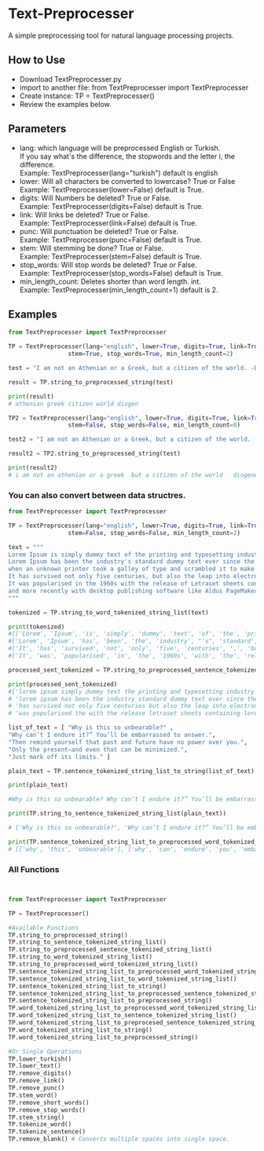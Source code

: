 # Text-Preprocesser
A simple preprocessing tool for natural language processing projects.

## How to Use

- Download TextPreprocesser.py
- import to another file: from TextPreprocesser import TextPreprocesser
- Create instance: TP = TextPreprocesser()
- Review the examples below.

## Parameters

- lang: which language will be preprocessed English or Turkish.<br/>If you say what's the difference, the stopwords and the letter i, the difference.<br/>Example: TextPreprocesser(lang="turkish") default is english 
- lower: Will all characters be converted to lowercase? True or False <br/>Example: TextPreprocesser(lower=False) default is True. 
- digits: Will Numbers be deleted? True or False. <br/>Example: TextPreprocesser(digits=False) default is True. 
- link: Will links be deleted? True or False.  <br/>Example: TextPreprocesser(link=False) default is True. 
- punc: Will punctuation be deleted? True or False.  <br/>Example: TextPreprocesser(punc=False) default is True.
- stem: Will stemming be done? True or False.  <br/>Example: TextPreprocesser(stem=False) default is True.
- stop_words: Will stop words be deleted? True or False. <br/>Example: TextPreprocesser(stop_words=False) default is True.
- min_length_count: Deletes shorter than word length. int. <br/>Example: TextPreprocesser(min_length_count=1) default is 2.

## Examples

```python
from TextPreprocesser import TextPreprocesser

TP = TextPreprocesser(lang="english", lower=True, digits=True, link=True, punc=True,
                 stem=True, stop_words=True, min_length_count=2)

test = "I am not an Athenian or a Greek, but a citizen of the world. -Diogenes"

result = TP.string_to_preprocessed_string(test)

print(result)
# athenian greek citizen world diogen

TP2 = TextPreprocesser(lang="english", lower=True, digits=True, link=True, punc=True,
                 stem=False, stop_words=False, min_length_count=0)

test2 = "I am not an Athenian or a Greek, but a citizen of the world. -Diogenes ref:https://www.brainyquote.com/quotes/diogenes_107020"

result2 = TP2.string_to_preprocessed_string(test)

print(result2)
# i am not an athenian or a greek  but a citizen of the world   diogenes
```
### You can also convert between data structres.

```python
from TextPreprocesser import TextPreprocesser

TP = TextPreprocesser(lang="english", lower=True, digits=True, link=True, punc=True,
                 stem=False, stop_words=False, min_length_count=2)

text = """
Lorem Ipsum is simply dummy text of the printing and typesetting industry.
Lorem Ipsum has been the industry's standard dummy text ever since the 1500s,
when an unknown printer took a galley of type and scrambled it to make a type specimen book.
It has survived not only five centuries, but also the leap into electronic typesetting, remaining essentially unchanged.
It was popularised in the 1960s with the release of Letraset sheets containing Lorem Ipsum passages,
and more recently with desktop publishing software like Aldus PageMaker including versions of Lorem Ipsum.
"""

tokenized = TP.string_to_word_tokenized_string_list(text)

print(tokenized)
#[['Lorem', 'Ipsum', 'is', 'simply', 'dummy', 'text', 'of', 'the', 'printing', 'and', 'typesetting', 'industry', '.'],
#['Lorem', 'Ipsum', 'has', 'been', 'the', 'industry', "'s", 'standard', 'dummy', 'text', 'ever', 'since', 'the', '1500s', ',', 'when', 'an', 'unknown', 'printer', 'took', 'a', 'galley', 'of', 'type', 'and', 'scrambled', 'it', 'to', 'make', 'a', 'type', 'specimen', 'book', '.'],
#['It', 'has', 'survived', 'not', 'only', 'five', 'centuries', ',', 'but', 'also', 'the', 'leap', 'into', 'electronic', 'typesetting', ',', 'remaining', 'essentially', 'unchanged', '.'],
#['It', 'was', 'popularised', 'in', 'the', '1960s', 'with', 'the', 'release', 'of', 'Letraset', 'sheets', 'containing', 'Lorem', 'Ipsum', 'passages', ',', 'and', 'more', 'recently', 'with', 'desktop', 'publishing', 'software', 'like', 'Aldus', 'PageMaker', 'including', 'versions', 'of', 'Lorem', 'Ipsum', '.']]

processed_sent_tokenized = TP.string_to_preprocessed_sentence_tokenized_string_list(text)

print(processed_sent_tokenized)
#['lorem ipsum simply dummy text the printing and typesetting industry', 
# 'lorem ipsum has been the industry standard dummy text ever since the when unknown printer took galley type and scrambled make type specimen book', 
# 'has survived not only five centuries but also the leap into electronic typesetting remaining essentially unchanged', 
# 'was popularised the with the release letraset sheets containing lorem ipsum passages and more recently with desktop publishing software like aldus pagemaker including versions lorem ipsum']

list_of_text = [ "Why is this so unbearable?" ,
"Why can’t I endure it?” You’ll be embarrassed to answer.",
"Then remind yourself that past and future have no power over you.",
"Only the present—and even that can be minimized.",
"Just mark off its limits." ]

plain_text = TP.sentence_tokenized_string_list_to_string(list_of_text)

print(plain_text)

#Why is this so unbearable? Why can’t I endure it?” You’ll be embarrassed to answer. Then remind yourself that past and future have no power over you. Only the present—and even that can be minimized. Just mark off its limits.

print(TP.string_to_sentence_tokenized_string_list(plain_text))

# ['Why is this so unbearable?', 'Why can’t I endure it?” You’ll be embarrassed to answer.', 'Then remind yourself that past and future have no power over you.', 'Only the present—and even that can be minimized.', 'Just mark off its limits.']

print(TP.sentence_tokenized_string_list_to_preprocessed_word_tokenized_string_list(list_of_text))
# [['why', 'this', 'unbearable'], ['why', 'can', 'endure', 'you', 'embarrassed', 'answer'], ['then', 'remind', 'yourself', 'that', 'past', 'and', 'future', 'have', 'power', 'over', 'you'], ['only', 'the', 'present', 'and', 'even', 'that', 'can', 'minimized'], ['just', 'mark', 'off', 'its', 'limits']]

```
### All Functions
```python


from TextPreprocesser import TextPreprocesser

TP = TextPreprocesser()

#Available Functions
TP.string_to_preprocessed_string()
TP.string_to_sentence_tokenized_string_list()
TP.string_to_preprocessed_sentence_tokenized_string_list()
TP.string_to_word_tokenized_string_list()
TP.string_to_preprocessed_word_tokenized_string_list()
TP.sentence_tokenized_string_list_to_preprocessed_word_tokenized_string_list()
TP.sentence_tokenized_string_list_to_word_tokenized_string_list()
TP.sentence_tokenized_string_list_to_string()
TP.sentence_tokenized_string_list_to_preprocessed_sentence_tokenized_string_list()
TP.sentence_tokenized_string_list_to_preprocessed_string()
TP.word_tokenized_string_list_to_preprocessed_word_tokenized_string_list()
TP.word_tokenized_string_list_to_sentence_tokenized_string_list()
TP.word_tokenized_string_list_to_preprocesed_sentence_tokenized_string_list()
TP.word_tokenized_string_list_to_string()
TP.word_tokenized_string_list_to_preprocessed_string()

#Or Single Operations
TP.lower_turkish()
TP.lower_text()
TP.remove_digits()
TP.remove_link()
TP.remove_punc()
TP.stem_word()
TP.remove_short_words()
TP.remove_stop_words()
TP.stem_string()
TP.tokenize_word()
TP.tokenize_sentence()
TP.remove_blank() # Converts multiple spaces into single space.
```
